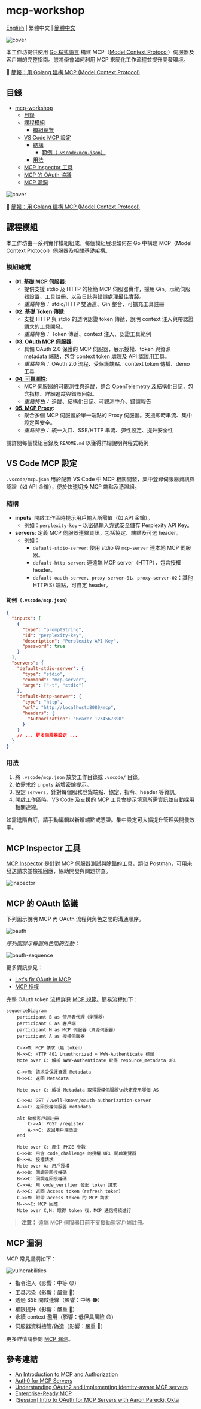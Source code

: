 # mcp-workshop

[English](README.md) | 繁體中文 | [簡體中文](README.zh-CN.md)

![cover](./images/cover.png)

本工作坊提供使用 [Go 程式語言][2] 構建 MCP（[Model Context Protocol][1]）伺服器及客戶端的完整指南。您將學會如何利用 MCP 來簡化工作流程並提升開發環境。

📖 [簡報：用 Golang 建構 MCP (Model Context Protocol)](https://speakerdeck.com/appleboy/building-mcp-model-context-protocol-with-golang)

## 目錄

- [mcp-workshop](#mcp-workshop)
  - [目錄](#目錄)
  - [課程模組](#課程模組)
    - [模組總覽](#模組總覽)
  - [VS Code MCP 設定](#vs-code-mcp-設定)
    - [結構](#結構)
      - [範例（`.vscode/mcp.json`）](#範例vscodemcpjson)
    - [用法](#用法)
  - [MCP Inspector 工具](#mcp-inspector-工具)
  - [MCP 的 OAuth 協議](#mcp-的-oauth-協議)
  - [MCP 漏洞](#mcp-漏洞)

![cover](./images/cover.png)

📖 [簡報：用 Golang 建構 MCP (Model Context Protocol)](https://speakerdeck.com/appleboy/building-mcp-model-context-protocol-with-golang)

## 課程模組

本工作坊由一系列實作模組組成，每個模組展現如何在 Go 中構建 MCP（Model Context Protocol）伺服器及相關基礎架構。

### 模組總覽

- **[01. 基礎 MCP 伺服器](01-basic-mcp/):**
  - 提供支援 stdio 及 HTTP 的極簡 MCP 伺服器實作，採用 Gin。示範伺服器設置、工具註冊、以及日誌與錯誤處理最佳實踐。
  - *重點特色：* stdio/HTTP 雙通道、Gin 整合、可擴充工具註冊
- **[02. 基礎 Token 傳遞](02-basic-token-passthrough/):**
  - 支援 HTTP 與 stdio 的透明認證 token 傳遞，說明 context 注入與帶認證請求的工具開發。
  - *重點特色：* Token 傳遞、context 注入、認證工具範例
- **[03. OAuth MCP 伺服器](03-oauth-mcp/):**
  - 具備 OAuth 2.0 保護的 MCP 伺服器，展示授權、token 與資源 metadata 端點，包含 context token 處理及 API 認證用工具。
  - *重點特色：* OAuth 2.0 流程、受保護端點、context token 傳播、demo 工具
- **[04. 可觀測性](04-observability/):**
  - MCP 伺服器的可觀測性與追蹤，整合 OpenTelemetry 及結構化日誌，包含指標、詳細追蹤與錯誤回報。
  - *重點特色：* 追蹤、結構化日誌、可觀測中介、錯誤報告
- **[05. MCP Proxy](05-mcp-proxy/):**
  - 聚合多個 MCP 伺服器於單一端點的 Proxy 伺服器。支援即時串流、集中設定與安全。
  - *重點特色：* 統一入口、SSE/HTTP 串流、彈性設定、提升安全性

請詳閱每個模組目錄及 `README.md` 以獲得詳細說明與程式範例

## VS Code MCP 設定

`.vscode/mcp.json` 用於配置 VS Code 中 MCP 相關開發，集中登錄伺服器資訊與認證（如 API 金鑰），便於快速切換 MCP 端點及憑證組。

### 結構

- **inputs**: 開啟工作區時提示用戶輸入所需值（如 API 金鑰）。
  - 例如：`perplexity-key` – 以密碼輸入方式安全儲存 Perplexity API Key。
- **servers**: 定義 MCP 伺服器連線資訊，包括協定、端點及可選 header。
  - 例如：
    - `default-stdio-server`: 使用 stdio 與 `mcp-server` 連本地 MCP 伺服器。
    - `default-http-server`: 連遠端 MCP server（HTTP），包含授權 header。
    - `default-oauth-server`、`proxy-server-01`、`proxy-server-02`：其他 HTTP(S) 端點，可自定 header。

#### 範例（`.vscode/mcp.json`）

```json
{
  "inputs": [
    {
      "type": "promptString",
      "id": "perplexity-key",
      "description": "Perplexity API Key",
      "password": true
    }
  ],
  "servers": {
    "default-stdio-server": {
      "type": "stdio",
      "command": "mcp-server",
      "args": ["-t", "stdio"]
    },
    "default-http-server": {
      "type": "http",
      "url": "http://localhost:8080/mcp",
      "headers": {
        "Authorization": "Bearer 1234567890"
      }
    }
    // ... 更多伺服器設定 ...
  }
}
```

### 用法

1. 將 `.vscode/mcp.json` 放於工作目錄或 `.vscode/` 目錄。
2. 依需求於 `inputs` 新增密鑰提示。
3. 設定 `servers`，針對每個服務登錄端點、協定、指令、header 等資訊。
4. 開啟工作區時，VS Code 及支援的 MCP 工具會提示填寫所需資訊並自動採用相關連線。

如需進階自訂，請手動編輯以新增端點或憑證。集中設定可大幅提升管理與開發效率。

[1]: https://modelcontextprotocol.io/introduction
[2]: https://go.dev

## MCP Inspector 工具

[MCP Inspector][01] 是針對 MCP 伺服器測試與除錯的工具，類似 Postman，可用來發送請求並檢視回應，協助開發與問題排查。

![inspector](./images/inspector.png)

[01]: https://github.com/modelcontextprotocol/inspector

## MCP 的 OAuth 協議

下列圖示說明 MCP 內 OAuth 流程與角色之間的溝通順序。

![oauth](./images/oauth-flow-01.png)

*序列圖詳示每個角色間的互動：*

![oauth-sequence](./images/oauth-flow-02.png)

更多資訊參見：

- [Let's fix OAuth in MCP][3]
- [MCP 授權][4]

[3]: https://aaronparecki.com/2025/04/03/15/oauth-for-model-context-protocol
[4]: https://modelcontextprotocol.io/specification/2025-03-26/basic/authorization

完整 OAuth token 流程詳見 [MCP 規範](https://modelcontextprotocol.io/specification/draft/basic/authorization#authorization-flow-steps)。簡易流程如下：

```mermaid
sequenceDiagram
    participant B as 使用者代理（瀏覽器）
    participant C as 客戶端
    participant M as MCP 伺服器（資源伺服器）
    participant A as 授權伺服器

    C->>M: MCP 請求（無 token）
    M->>C: HTTP 401 Unauthorized + WWW-Authenticate 標頭
    Note over C: 解析 WWW-Authenticate 取得 resource_metadata URL

    C->>M: 請求受保護資源 Metadata
    M->>C: 返回 Metadata

    Note over C: 解析 Metadata 取得授權伺服器\n決定使用哪個 AS

    C->>A: GET /.well-known/oauth-authorization-server
    A->>C: 返回授權伺服器 metadata

    alt 動態客戶端註冊
        C->>A: POST /register
        A->>C: 返回用戶端憑證
    end

    Note over C: 產生 PKCE 參數
    C->>B: 用含 code_challenge 的授權 URL 開啟瀏覽器
    B->>A: 授權請求
    Note over A: 用戶授權
    A->>B: 回調帶回授權碼
    B->>C: 回調返回授權碼
    C->>A: 用 code_verifier 發起 token 請求
    A->>C: 返回 Access token（refresh token）
    C->>M: 附帶 access token 的 MCP 請求
    M-->>C: MCP 回應
    Note over C,M: 取得 token 後，MCP 通信持續進行
```

> **注意：** 遠端 MCP 伺服器目前不支援動態客戶端註冊。

## MCP 漏洞

MCP 常見漏洞如下：

![vulnerabilities](./images/vulnerabilities.gif)

- 指令注入（影響：中等 🟡）
- 工具污染（影響：嚴重 🔴）
- 透過 SSE 開啟連線（影響：中等 🟠）
- 權限提升（影響：嚴重 🔴）
- 永續 context 濫用（影響：低但具風險 🟡）
- 伺服器資料接管/偽造（影響：嚴重 🔴）

更多詳情請參閱 [MCP 漏洞][11]。

[11]: https://www.linkedin.com/posts/eordax_ai-mcp-genai-activity-7333057511651954688-sbNO

## 參考連結

- [An Introduction to MCP and Authorization](https://auth0.com/blog/an-introduction-to-mcp-and-authorization/)
- [Auth0 for MCP Servers](https://auth0.com/ai/docs/mcp/auth-for-mcp)
- [Understanding OAuth2 and implementing identity-aware MCP servers](https://heeki.medium.com/understanding-oauth2-and-implementing-identity-aware-mcp-servers-221a06b1a6cf)
- [Enterprise-Ready MCP](https://aaronparecki.com/2025/05/12/27/enterprise-ready-mcp)
- [[Session] Intro to OAuth for MCP Servers with Aaron Parecki, Okta](https://www.youtube.com/watch?v=mYKMwZcGynw)

